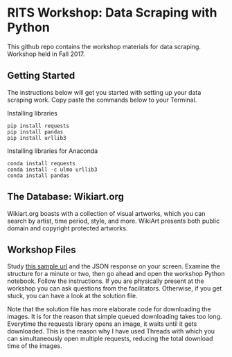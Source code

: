 # RITS Workshop: Data Scraping with Python

This github repo contains the workshop materials for data scraping. Workshop held in Fall 2017.

## Getting Started

The instructions below will get you started with setting up your data scraping work. Copy paste the commands below to your Terminal.

Installing libraries
```{r, engine='bash', count_lines}
pip install requests
pip install pandas
pip install urllib3
```
Installing libraries for Anaconda
```{r, engine='bash', count_lines}
conda install requests
conda install -c ulmo urllib3
conda install pandas
```
## The Database: Wikiart.org

Wikiart.org boasts with a collection of visual artworks, which you can search by artist, time period, style, and more. WikiArt presents both public domain and copyright protected artworks.

## Workshop Files

Study [this sample url](https://www.wikiart.org/en/paintings-by-style/cubism?json=2&page=1) and the JSON response on your screen. Examine the structure for a minute or two, then go ahead and open the workshop Python notebook. Follow the instructions. If you are physically present at the workshop you can ask questions from the facilitators. Otherwise, if you get stuck, you can have a look at the solution file. 

Note that the solution file has more elaborate code for downloading the images. It is for the reason that simple queued downloading takes too long. Everytime the requests library opens an image, it waits until it gets downloaded. This is the reason why I have used Threads with which you can simultaneously open multiple requests, reducing the total download time of the images.

